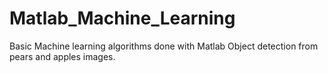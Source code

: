 # Matlab_Machine_Learning
Basic Machine learning algorithms done with Matlab
Object detection from pears and apples images.
